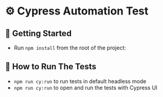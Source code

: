 # ⚙️ Cypress Automation Test

## 👷 Getting Started

- Run `npm install` from the root of the project:

## 🧪 How to Run The Tests

- `npm run cy:run` to run tests in default headless mode
- `npm run cy:run` to open and run the tests with Cypress UI

